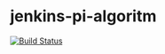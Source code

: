 # jenkins-pi-algoritm

[![Build Status](http://ec2-15-188-111-176.eu-west-3.compute.amazonaws.com/buildStatus/icon?job=jenkins-pi-algoritm)](http://ec2-15-188-111-176.eu-west-3.compute.amazonaws.com/job/jenkins-pi-algoritm/)
